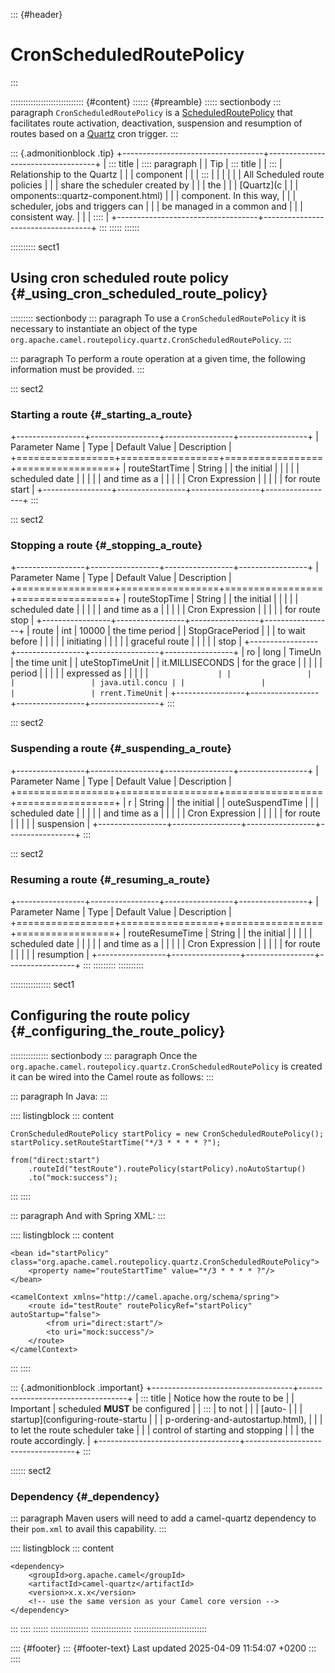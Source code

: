 ::: {#header}
# CronScheduledRoutePolicy
:::

::::::::::::::::::::::::::::: {#content}
:::::: {#preamble}
::::: sectionbody
::: paragraph
`CronScheduledRoutePolicy` is a
[ScheduledRoutePolicy](scheduledroutepolicy.html) that facilitates route
activation, deactivation, suspension and resumption of routes based on a
[Quartz](components::quartz-component.html) cron trigger.
:::

::: {.admonitionblock .tip}
+-----------------------------------+-----------------------------------+
| ::: title                         | :::: paragraph                    |
| Tip                               | ::: title                         |
| :::                               | Relationship to the Quartz        |
|                                   | component                         |
|                                   | :::                               |
|                                   |                                   |
|                                   | All Scheduled route policies      |
|                                   | share the scheduler created by    |
|                                   | the                               |
|                                   | [Quartz](c                        |
|                                   | omponents::quartz-component.html) |
|                                   | component. In this way,           |
|                                   | scheduler, jobs and triggers can  |
|                                   | be managed in a common and        |
|                                   | consistent way.                   |
|                                   | ::::                              |
+-----------------------------------+-----------------------------------+
:::
:::::
::::::

:::::::::: sect1
## Using cron scheduled route policy {#_using_cron_scheduled_route_policy}

::::::::: sectionbody
::: paragraph
To use a `CronScheduledRoutePolicy` it is necessary to instantiate an
object of the type
`org.apache.camel.routepolicy.quartz.CronScheduledRoutePolicy`.
:::

::: paragraph
To perform a route operation at a given time, the following information
must be provided.
:::

::: sect2
### Starting a route {#_starting_a_route}

+-----------------+-----------------+-----------------+-----------------+
| Parameter Name  | Type            | Default Value   | Description     |
+=================+=================+=================+=================+
| routeStartTime  | String          |                 | the initial     |
|                 |                 |                 | scheduled date  |
|                 |                 |                 | and time as a   |
|                 |                 |                 | Cron Expression |
|                 |                 |                 | for route start |
+-----------------+-----------------+-----------------+-----------------+
:::

::: sect2
### Stopping a route {#_stopping_a_route}

+-----------------+-----------------+-----------------+-----------------+
| Parameter Name  | Type            | Default Value   | Description     |
+=================+=================+=================+=================+
| routeStopTime   | String          |                 | the initial     |
|                 |                 |                 | scheduled date  |
|                 |                 |                 | and time as a   |
|                 |                 |                 | Cron Expression |
|                 |                 |                 | for route stop  |
+-----------------+-----------------+-----------------+-----------------+
| route           | int             | 10000           | the time period |
| StopGracePeriod |                 |                 | to wait before  |
|                 |                 |                 | initiating      |
|                 |                 |                 | graceful route  |
|                 |                 |                 | stop            |
+-----------------+-----------------+-----------------+-----------------+
| ro              | long            | TimeUn          | the time unit   |
| uteStopTimeUnit |                 | it.MILLISECONDS | for the grace   |
|                 |                 |                 | period          |
|                 |                 |                 | expressed as    |
|                 |                 |                 | `               |
|                 |                 |                 | java.util.concu |
|                 |                 |                 | rrent.TimeUnit` |
+-----------------+-----------------+-----------------+-----------------+
:::

::: sect2
### Suspending a route {#_suspending_a_route}

+-----------------+-----------------+-----------------+-----------------+
| Parameter Name  | Type            | Default Value   | Description     |
+=================+=================+=================+=================+
| r               | String          |                 | the initial     |
| outeSuspendTime |                 |                 | scheduled date  |
|                 |                 |                 | and time as a   |
|                 |                 |                 | Cron Expression |
|                 |                 |                 | for route       |
|                 |                 |                 | suspension      |
+-----------------+-----------------+-----------------+-----------------+
:::

::: sect2
### Resuming a route {#_resuming_a_route}

+-----------------+-----------------+-----------------+-----------------+
| Parameter Name  | Type            | Default Value   | Description     |
+=================+=================+=================+=================+
| routeResumeTime | String          |                 | the initial     |
|                 |                 |                 | scheduled date  |
|                 |                 |                 | and time as a   |
|                 |                 |                 | Cron Expression |
|                 |                 |                 | for route       |
|                 |                 |                 | resumption      |
+-----------------+-----------------+-----------------+-----------------+
:::
:::::::::
::::::::::

:::::::::::::::: sect1
## Configuring the route policy {#_configuring_the_route_policy}

::::::::::::::: sectionbody
::: paragraph
Once the `org.apache.camel.routepolicy.quartz.CronScheduledRoutePolicy`
is created it can be wired into the Camel route as follows:
:::

::: paragraph
In Java:
:::

:::: listingblock
::: content
``` highlight
CronScheduledRoutePolicy startPolicy = new CronScheduledRoutePolicy();
startPolicy.setRouteStartTime("*/3 * * * * ?");

from("direct:start")
    .routeId("testRoute").routePolicy(startPolicy).noAutoStartup()
    .to("mock:success");
```
:::
::::

::: paragraph
And with Spring XML:
:::

:::: listingblock
::: content
``` highlight
<bean id="startPolicy" class="org.apache.camel.routepolicy.quartz.CronScheduledRoutePolicy">
    <property name="routeStartTime" value="*/3 * * * * ?"/>
</bean>

<camelContext xmlns="http://camel.apache.org/schema/spring">
    <route id="testRoute" routePolicyRef="startPolicy" autoStartup="false">
        <from uri="direct:start"/>
        <to uri="mock:success"/>
    </route>
</camelContext>
```
:::
::::

::: {.admonitionblock .important}
+-----------------------------------+-----------------------------------+
| ::: title                         | Notice how the route to be        |
| Important                         | scheduled **MUST** be configured  |
| :::                               | to not                            |
|                                   | [auto-                            |
|                                   | startup](configuring-route-startu |
|                                   | p-ordering-and-autostartup.html), |
|                                   | to let the route scheduler take   |
|                                   | control of starting and stopping  |
|                                   | the route accordingly.            |
+-----------------------------------+-----------------------------------+
:::

:::::: sect2
### Dependency {#_dependency}

::: paragraph
Maven users will need to add a camel-quartz dependency to their
`pom.xml` to avail this capability.
:::

:::: listingblock
::: content
``` highlight
<dependency>
    <groupId>org.apache.camel</groupId>
    <artifactId>camel-quartz</artifactId>
    <version>x.x.x</version>
    <!-- use the same version as your Camel core version -->
</dependency>
```
:::
::::
::::::
:::::::::::::::
::::::::::::::::
:::::::::::::::::::::::::::::

:::: {#footer}
::: {#footer-text}
Last updated 2025-04-09 11:54:07 +0200
:::
::::

